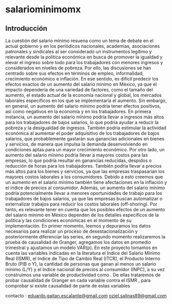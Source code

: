 # salariominimomx
## Introducción
La cuestión del salario mínimo resuena como un tema de debate en el actual gobierno y en los periódicos
nacionales, academias, asociaciones patronales y sindicales al ser considerado un instrumentos legítimo y
relevante desde la política económica en busca de promover la igualdad y elevar el ingreso sobre todo para
los trabajadores con menores ingresos y considerados en niveles de pobreza. Por ello, las discusiones se han
centrado sobre sus efectos en términos de empleo, informalidad, crecimiento económico e inflación.
En ese sentido, es difícil predecir los efectos exactos de un aumento del salario mínimo en México, ya que
el impacto dependería de una variedad de factores, como el tamaño del aumento, el estado actual de la
economía nacional y global, los mercados laborales específicos en los que se implementaría el aumento. Sin
embargo, en general, un aumento del salario mínimo podría tener efectos positivos, así como negativos en la
economía y en los trabajadores.
En primera instancia, un aumento del salario mínimo podría llevar a ingresos más altos para los trabajadores
de bajos salarios, lo que podría ayudar a reducir la pobreza y la desigualdad de ingresos. También podría
estimular la actividad económica al aumentar el poder adquisitivo de los trabajadores de bajos salarios, que
probablemente gastarán sus ganancias adicionales en bienes y servicios, de manera que impulsa la demanda
desenvolviendo en condiciones aptas para un mayor crecimiento económico.
Por otro lado, un aumento del salario mínimo podría llevar a mayores costos para las empresas, lo que podría
resultar en ganancias reducidas, despidos o reducción de horas para los trabajadores. También podría llevar
a precios más altos para los bienes y servicios, ya que las empresas traspasarían los mayores costos laborales
a los consumidores. Debido a esto creemos que un aumento en el salario mínimo también tiene afectaciones
en la inflación y el índice de precios al consumidor.
Además, un aumento del salario mínimo podría potencialmente llevar a menores oportunidades de trabajo
para los trabajadores de bajos salarios, ya que las empresas buscan automatizar o externalizar trabajos para
reducir los costos laborales (off-shoring).
Por tanto, es relevante tener en cuenta que los posibles efectos de un aumento del salario mínimo en México dependen de los detalles específicos de la política y las condiciones económicas en el momento de su
implementación.
En primer momento, leemos y depuramos los datos necesarios para realizar un proceso de desestacionalización
y posteriormente diferenciar las series, en segundo momento realizaremos la prueba de causalidad de Granger,
agregamos los datos en promedio trimestral y ajustamos un modelo VAR(p). En este proyecto tomamos en
cuenta las variables indicadas en la literatura el Indice del Salario Mínimo Real (ISMR), el Indice de Tipo
de Cambio Real (ITCR), el Producto Interno Bruto (PIB o Y), la cantidad de personas que ganan al menos
un salario mínimo (L/Y) y el Indice nacional de precios al consumidor (INPC), a su vez construimos una
variable de productividad como . De ellas trataremos de probar causalidad de Granger en cada variable
contra el ISMR , para comprobar si existe causalidad de parte de estas variables

contacto : 
eduardo.gaitan.escalante@gmail.com
oziel.salinas89@gmail.com

